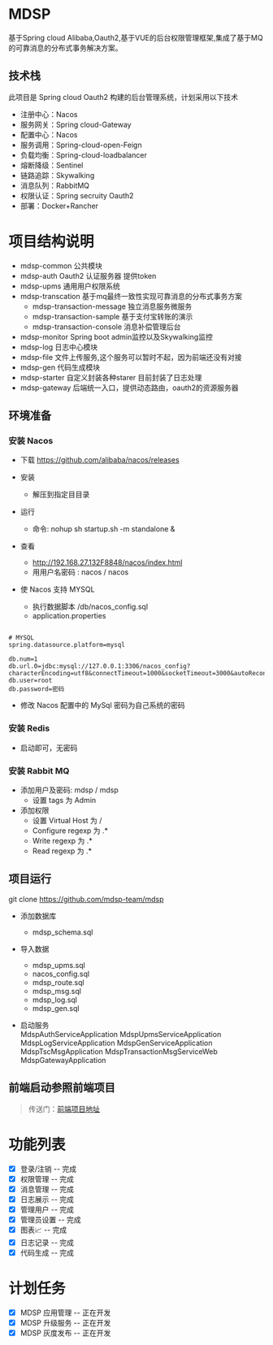# MDSP
基于Spring cloud Alibaba,Oauth2,基于VUE的后台权限管理框架,集成了基于MQ的可靠消息的分布式事务解决方案。


## 技术栈
此项目是 Spring cloud Oauth2 构建的后台管理系统，计划采用以下技术
- 注册中心：Nacos
- 服务网关：Spring cloud-Gateway
- 配置中心：Nacos
- 服务调用：Spring-cloud-open-Feign
- 负载均衡：Spring-cloud-loadbalancer
- 熔断降级：Sentinel
- 链路追踪：Skywalking
- 消息队列：RabbitMQ
- 权限认证：Spring secruity Oauth2
- 部署：Docker+Rancher

# 项目结构说明
- mdsp-common 公共模块
- mdsp-auth  Oauth2 认证服务器 提供token
- mdsp-upms 通用用户权限系统
- mdsp-transcation 基于mq最终一致性实现可靠消息的分布式事务方案
  - mdsp-transaction-message 独立消息服务微服务
  - mdsp-transaction-sample 基于支付宝转账的演示
  - mdsp-transaction-console 消息补偿管理后台
- mdsp-monitor Spring boot admin监控以及Skywalking监控
- mdsp-log 日志中心模块
- mdsp-file 文件上传服务,这个服务可以暂时不起，因为前端还没有对接
- mdsp-gen 代码生成模块
- mdsp-starter 自定义封装各种starer 目前封装了日志处理
- mdsp-gateway 后端统一入口，提供动态路由，oauth2的资源服务器

## 环境准备

### 安装 Nacos
- 下载 https://github.com/alibaba/nacos/releases
- 安装 
    - 解压到指定⽬目录
- 运⾏
    - 命令: nohup sh startup.sh -m standalone &
    
- 查看
    - http://192.168.27.132F8848/nacos/index.html
    - ⽤用户名密码 : nacos / nacos
- 使 Nacos 支持 MYSQL
    - 执行数据脚本 /db/nacos_config.sql    
    - application.properties
    
```$xslt

# MYSQL
spring.datasource.platform=mysql

db.num=1
db.url.0=jdbc:mysql://127.0.0.1:3306/nacos_config?characterEncoding=utf8&connectTimeout=1000&socketTimeout=3000&autoReconnect=true
db.user=root
db.password=密码

```

- 修改 Nacos 配置中的 MySql 密码为⾃己系统的密码

### 安装 Redis

- 启动即可，无密码

### 安装 Rabbit MQ
- 添加⽤户及密码: mdsp / mdsp
    - 设置 tags 为 Admin
- 添加权限
    - 设置 Virtual Host 为 /
    - Configure regexp 为 .*
    - Write regexp 为 .*
    - Read regexp 为 .*

## 项目运行

git clone https://github.com/mdsp-team/mdsp
- 添加数据库
  - mdsp_schema.sql
- 导入数据
  - mdsp_upms.sql
  - nacos_config.sql
  - mdsp_route.sql
  - mdsp_msg.sql 
  - mdsp_log.sql
  - mdsp_gen.sql

- 启动服务  
  MdspAuthServiceApplication
  MdspUpmsServiceApplication
  MdspLogServiceApplication
  MdspGenServiceApplication
  MdspTscMsgApplication
  MdspTransactionMsgServiceWeb
  MdspGatewayApplication


## 前端启动参照前端项目
>  传送门：[前端项目地址](https://github.com/mdsp-team/mdsp-console) 


# 功能列表

- [x] 登录/注销 -- 完成
- [x] 权限管理 -- 完成
- [x] 消息管理 -- 完成
- [x] 日志展示 -- 完成
- [x] 管理用户 -- 完成
- [x] 管理员设置 -- 完成
- [x] 图表📈 -- 完成
- [x] 日志记录 -- 完成
- [x] 代码生成 -- 完成

# 计划任务

- [x] MDSP 应用管理 -- 正在开发
- [x] MDSP 升级服务 -- 正在开发
- [x] MDSP 灰度发布 -- 正在开发